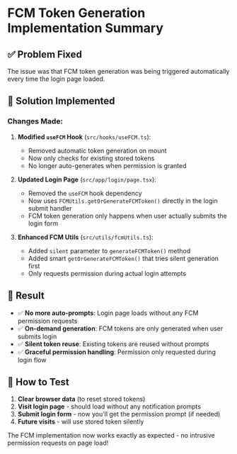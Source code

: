 # FCM Token Generation Implementation Summary

## ✅ Problem Fixed

The issue was that FCM token generation was being triggered automatically every time the login page loaded. 

## 🔧 Solution Implemented

### Changes Made:

1. **Modified `useFCM` Hook** (`src/hooks/useFCM.ts`):
   - Removed automatic token generation on mount
   - Now only checks for existing stored tokens
   - No longer auto-generates when permission is granted

2. **Updated Login Page** (`src/app/login/page.tsx`):
   - Removed the `useFCM` hook dependency
   - Now uses `FCMUtils.getOrGenerateFCMToken()` directly in the login submit handler
   - FCM token generation only happens when user actually submits the login form

3. **Enhanced FCM Utils** (`src/utils/fcmUtils.ts`):
   - Added `silent` parameter to `generateFCMToken()` method
   - Added smart `getOrGenerateFCMToken()` that tries silent generation first
   - Only requests permission during actual login attempts

## 🎯 Result

- ✅ **No more auto-prompts**: Login page loads without any FCM permission requests
- ✅ **On-demand generation**: FCM tokens are only generated when user submits login
- ✅ **Silent token reuse**: Existing tokens are reused without prompts
- ✅ **Graceful permission handling**: Permission only requested during login flow

## 🧪 How to Test

1. **Clear browser data** (to reset stored tokens)
2. **Visit login page** - should load without any notification prompts
3. **Submit login form** - now you'll get the permission prompt (if needed)
4. **Future visits** - will use stored token silently

The FCM implementation now works exactly as expected - no intrusive permission requests on page load!
